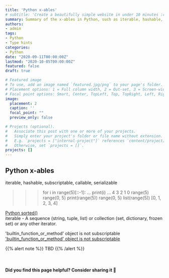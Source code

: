 ```yaml
---
title: 'Python x-ables'
# subtitle: 'Create a beautifully simple website in under 10 minutes :rocket:'
summary: Summary of the x-ables in Python, such as iterable, hashable, subscriptable, callable.
authors:
- admin
tags:
- Python
- Type hints
categories:
- Python
date: "2020-09-11T00:00:00Z"
lastmod: "2020-10-05T00:00:00Z"
featured: false
draft: true

# Featured image
# To use, add an image named `featured.jpg/png` to your page's folder.
# Placement options: 1 = Full column width, 2 = Out-set, 3 = Screen-width
# Focal point options: Smart, Center, TopLeft, Top, TopRight, Left, Right, BottomLeft, Bottom, BottomRight
image:
  placement: 2
  caption: ''
  focal_point: ""
  preview_only: false

# Projects (optional).
#   Associate this post with one or more of your projects.
#   Simply enter your project's folder or file name without extension.
#   E.g. `projects = ["internal-project"]` references `content/project/deep-learning/index.md`.
#   Otherwise, set `projects = []`.
projects: []
---
```


## Python x-ables




iterable, hashable, subscriptable, callable, serializable

>>> for i in range(5)[::-1]:
...     print(i)
...
4
3
2
1
0
>>> range(5)
range(0, 5)
>>> print(range(5))
range(0, 5)
>>> list(range(5))
[0, 1, 2, 3, 4]


[Python sorted()](https://www.programiz.com/python-programming/methods/built-in/sorted)  
iterable - A sequence (string, tuple, list) or collection (set, dictionary, frozen set) or any other iterator.


'builtin_function_or_method' object is not subscriptable
['builtin_function_or_method' object is not subscriptable](https://stackoverflow.com/questions/19989606/builtin-function-or-method-object-is-not-subscriptable)  


{{% alert note %}}
TBD
{{% /alert %}}


<br>

#### Did you find this page helpful? Consider sharing it 🙌
